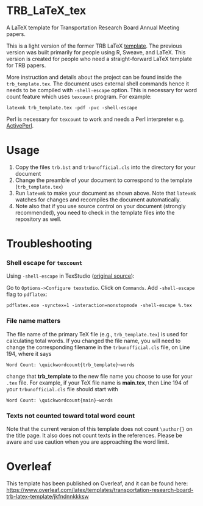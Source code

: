 # TRB_LaTeX_tex
A LaTeX template for Transportation Research Board Annual Meeting papers.

This is a light version of the former TRB LaTeX [template](https://github.com/chiehrosswang/TRB_LaTeX_rnw). The previous version was built primarily for people using R, Sweave, and LaTeX. This version is created for people who need a straight-forward LaTeX template for TRB papers.

More instruction and details about the project can be found inside the ``trb_template.tex``. The document uses external shell commands hence it needs to be compiled with ``-shell-escape`` option. This is necessary for word count feature which uses ``texcount`` program. For example:

    latexmk trb_template.tex -pdf -pvc -shell-escape

Perl is necessary for ``texcount`` to work and needs a Perl interpreter e.g. [ActivePerl](http://www.activestate.com/activeperl/downloads).


# Usage
1. Copy the files `trb.bst` and `trbunofficial.cls` into the directory for your document
1. Change the preamble of your document to correspond to the template (`trb_template.tex`)
1. Run `latexmk` to make your document as shown above. Note that `latexmk` watches for changes and recompiles the document automatically.
1. Note also that if you use source control on your document (strongly recommended), you need to check in the template files into the repository as well.


# Troubleshooting
### Shell escape for ``texcount``
Using ``-shell-escape`` in TexStudio ([original source](http://tex.stackexchange.com/questions/233511/inkscape-and-shell-escape-with-texstudio)):

Go to ``Options->Configure texstudio``. Click on ``Commands``. Add ``-shell-escape`` flag to ``pdflatex``:

    pdflatex.exe -synctex=1 -interaction=nonstopmode -shell-escape %.tex

### File name matters
The file name of the primary TeX file (e.g., `trb_template.tex`) is used for calculating total words.  If you changed the file name, you will need to change the corresponding filename in the `trbunofficial.cls` file, on Line 194, where it says 

    Word Count: \quickwordcount{trb_template}~words

change that **trb_template** to the new file name you choose to use for your `.tex` file.  For example, if your TeX file name is **main.tex**, then Line 194 of your `trbunofficial.cls` file should start with 

    Word Count: \quickwordcount{main}~words

### Texts not counted toward total word count
Note that the current version of this template does not count `\author{}` on the title page.  It also does not count texts in the references.  Please be aware and use caution when you are approaching the word limit.


# Overleaf
This template has been published on Overleaf, and it can be found here: https://www.overleaf.com/latex/templates/transportation-research-board-trb-latex-template/jkfndnnkkksw
